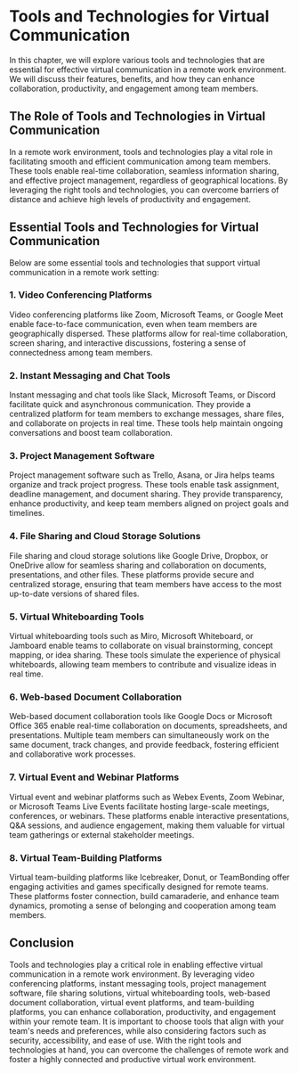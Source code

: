 # Tools and Technologies for Virtual Communication

In this chapter, we will explore various tools and technologies that are essential for effective virtual communication in a remote work environment. We will discuss their features, benefits, and how they can enhance collaboration, productivity, and engagement among team members.

## The Role of Tools and Technologies in Virtual Communication

In a remote work environment, tools and technologies play a vital role in facilitating smooth and efficient communication among team members. These tools enable real-time collaboration, seamless information sharing, and effective project management, regardless of geographical locations. By leveraging the right tools and technologies, you can overcome barriers of distance and achieve high levels of productivity and engagement.

## Essential Tools and Technologies for Virtual Communication

Below are some essential tools and technologies that support virtual communication in a remote work setting:

### 1\. Video Conferencing Platforms

Video conferencing platforms like Zoom, Microsoft Teams, or Google Meet enable face-to-face communication, even when team members are geographically dispersed. These platforms allow for real-time collaboration, screen sharing, and interactive discussions, fostering a sense of connectedness among team members.

### 2\. Instant Messaging and Chat Tools

Instant messaging and chat tools like Slack, Microsoft Teams, or Discord facilitate quick and asynchronous communication. They provide a centralized platform for team members to exchange messages, share files, and collaborate on projects in real time. These tools help maintain ongoing conversations and boost team collaboration.

### 3\. Project Management Software

Project management software such as Trello, Asana, or Jira helps teams organize and track project progress. These tools enable task assignment, deadline management, and document sharing. They provide transparency, enhance productivity, and keep team members aligned on project goals and timelines.

### 4\. File Sharing and Cloud Storage Solutions

File sharing and cloud storage solutions like Google Drive, Dropbox, or OneDrive allow for seamless sharing and collaboration on documents, presentations, and other files. These platforms provide secure and centralized storage, ensuring that team members have access to the most up-to-date versions of shared files.

### 5\. Virtual Whiteboarding Tools

Virtual whiteboarding tools such as Miro, Microsoft Whiteboard, or Jamboard enable teams to collaborate on visual brainstorming, concept mapping, or idea sharing. These tools simulate the experience of physical whiteboards, allowing team members to contribute and visualize ideas in real time.

### 6\. Web-based Document Collaboration

Web-based document collaboration tools like Google Docs or Microsoft Office 365 enable real-time collaboration on documents, spreadsheets, and presentations. Multiple team members can simultaneously work on the same document, track changes, and provide feedback, fostering efficient and collaborative work processes.

### 7\. Virtual Event and Webinar Platforms

Virtual event and webinar platforms such as Webex Events, Zoom Webinar, or Microsoft Teams Live Events facilitate hosting large-scale meetings, conferences, or webinars. These platforms enable interactive presentations, Q&A sessions, and audience engagement, making them valuable for virtual team gatherings or external stakeholder meetings.

### 8\. Virtual Team-Building Platforms

Virtual team-building platforms like Icebreaker, Donut, or TeamBonding offer engaging activities and games specifically designed for remote teams. These platforms foster connection, build camaraderie, and enhance team dynamics, promoting a sense of belonging and cooperation among team members.

## Conclusion

Tools and technologies play a critical role in enabling effective virtual communication in a remote work environment. By leveraging video conferencing platforms, instant messaging tools, project management software, file sharing solutions, virtual whiteboarding tools, web-based document collaboration, virtual event platforms, and team-building platforms, you can enhance collaboration, productivity, and engagement within your remote team. It is important to choose tools that align with your team's needs and preferences, while also considering factors such as security, accessibility, and ease of use. With the right tools and technologies at hand, you can overcome the challenges of remote work and foster a highly connected and productive virtual work environment.
